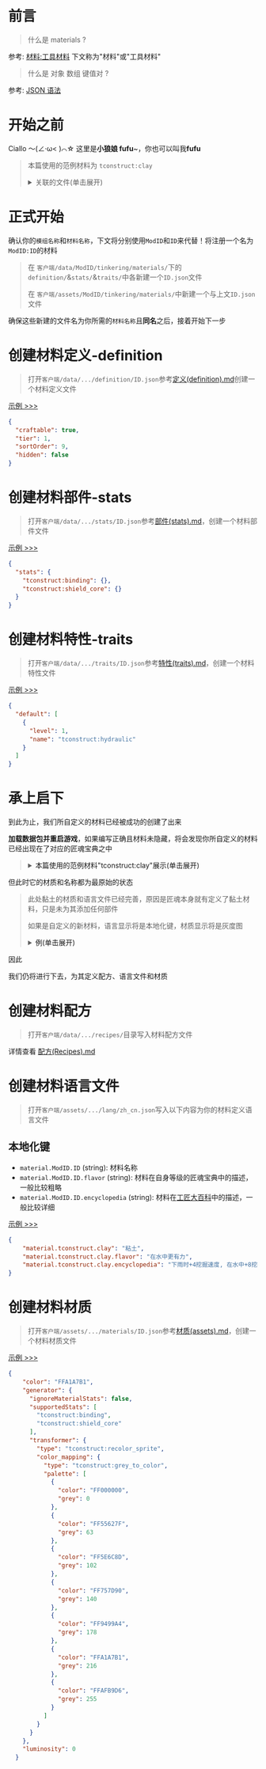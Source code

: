 # 前言

> 什么是 materials ?

参考: [材料:工具材料](https://www.mcmod.cn/item/list/3725-1-1016623.html) 下文称为"材料"或"工具材料"

> 什么是 对象 数组 键值对 ?

参考: [JSON 语法](https://www.runoob.com/json/json-syntax.html)

# 开始之前

Ciallo ～(∠·ω< )⌒☆ 这里是**小狼娘 fufu**~，你也可以叫我**fufu**

> 本篇使用的范例材料为 `tconstruct:clay`
>
> <details>
>
> <summary>关联的文件(单击展开)</summary>
>
> <ol>
>    <li><a href="../Packs/data/tconstruct/tinkering/materials/definition/clay.json"> 定义(definition) </a></li>
>    <li><a href="../Packs/data/tconstruct/tinkering/materials/stats/clay.json"> 部件(stats) </a></li>
>    <li><a href="../Packs/data/tconstruct/tinkering/materials/traits/clay.json"> 特性(traits) </a></li>
>    <li><a href="../Packs/data/tconstruct/recipes/materials/clay_ball.json"> 配方-黏土球合成部件 </a></li>
>    <li><a href="../Packs/data/tconstruct/recipes/materials/clay.json"> 配方-黏土块合成部件 </a></li>
>    <li><a href="../Packs/data/tconstruct/recipes/materials/melting/melting.json"> 配方-黏土材料部件融化为融化黏土 </a></li>
>    <li><a href="../Packs/assets/lang/lang/zh_cn.json"> 语言文件(lang) </a></li>
>    <li><a href="../Packs/assets/tconstruct/tinkering/materials/clay.json"> 材质生成文件 </a></li>
> </ol>
>
> </details>

# 正式开始

确认你的`模组名称`和`材料名称`，下文将分别使用`ModID`和`ID`来代替！将注册一个名为`ModID:ID`的材料

> 在 `客户端/data/ModID/tinkering/materials/`下的`definition/`&`stats/`&`traits/`中各新建一个`ID.json`文件
>
> 在 `客户端/assets/ModID/tinkering/materials/`中新建一个与上文`ID.json`文件

确保这些新建的文件名为你所需的`材料名称`且**同名**之后，接着开始下一步

# 创建材料定义-**definition**

> 打开`客户端/data/.../definition/ID.json`参考[定义(definition).md](./Materials/定义(definition).md)创建一个材料定义文件

[示例 >>>](../Packs/data/tconstruct/tinkering/materials/definition/clay.json)

```json
{
  "craftable": true,
  "tier": 1,
  "sortOrder": 9,
  "hidden": false
}
```

# 创建材料部件-**stats**

> 打开`客户端/data/.../stats/ID.json`参考[部件(stats).md](./Materials/部件(stats).md)，创建一个材料部件文件

[示例 >>>](../Packs/data/tconstruct/tinkering/materials/stats/clay.json)

```json
{
  "stats": {
    "tconstruct:binding": {},
    "tconstruct:shield_core": {}
  }
}
```

# 创建材料特性-**traits**

> 打开`客户端/data/.../traits/ID.json`参考[特性(traits).md](./Materials/特性(traits).md)，创建一个材料特性文件

[示例 >>>](../Packs/data/tconstruct/tinkering/materials/traits/clay.json)

```json
{
  "default": [
    {
      "level": 1,
      "name": "tconstruct:hydraulic"
    }
  ]
}
```

# 承上启下

到此为止，我们所自定义的材料已经被成功的创建了出来

**加载数据包并重启游戏**，如果编写正确且材料未隐藏，将会发现你所自定义的材料已经出现在了对应的匠魂宝典之中

> <details>
>
> <summary><a>本篇使用的范例材料"tconstruct:clay"展示(单击展开)</a></summary>
>
> > defintion/clay.json 定义的材料等级和目录位置
>
> ![custom-materials-7-0.png](../assets/images/custom-materials-7-0.png)
>
> > stats/clay.json 定义的部件与 traits/clay.json 定义的特性
>
> ![custom-materials-7-1.png](../assets/images/custom-materials-7-1.png)
>
> ![custom-materials-7-2.png](../assets/images/custom-materials-7-2.png)
>
> </details>

但此时它的材质和名称都为最原始的状态

> 此处黏土的材质和语言文件已经完善，原因是匠魂本身就有定义了黏土材料，只是未为其添加任何部件
>
> 如果是自定义的新材料，语言显示将是本地化键，材质显示将是灰度图
>
> <details>
>
> <summary><a>例(单击展开)</a></summary>
>
> ![custom-materials-7-3.png](../assets/images/custom-materials-7-3.png)
>
> </details>

因此

我们仍将进行下去，为其定义配方、语言文件和材质

# 创建材料配方

> 打开`客户端/data/.../recipes/`目录写入材料配方文件

详情查看 [配方(Recipes).md](./配方(Recipes).md/#指引)

# 创建材料语言文件

> 打开`客户端/assets/.../lang/zh_cn.json`写入以下内容为你的材料定义语言文件

## 本地化键

- `material.ModID.ID` (string): 材料名称
- `material.ModID.ID.flavor` (string): 材料在自身等级的匠魂宝典中的描述，一般比较粗略
- `material.ModID.ID.encyclopedia` (string): 材料在[工匠大百科](https://www.mcmod.cn/item/637075.html)中的描述，一般比较详细

[示例 >>>](../Packs/assets/lang/lang/zh_cn.json)

```json
{
    "material.tconstruct.clay": "粘土",
    "material.tconstruct.clay.flavor": "在水中更有力",
    "material.tconstruct.clay.encyclopedia": "下雨时+4挖掘速度, 在水中+8挖掘速度"
}
```

# 创建材料材质

> 打开`客户端/assets/.../materials/ID.json`参考[材质(assets).md](/Custom/Materials/材质(assets).md)，创建一个材料材质文件

[示例 >>>](../Packs/assets/tconstruct/tinkering/materials/clay.json)

```json
{
    "color": "FFA1A7B1",
    "generator": {
      "ignoreMaterialStats": false,
      "supportedStats": [
        "tconstruct:binding",
        "tconstruct:shield_core"
      ],
      "transformer": {
        "type": "tconstruct:recolor_sprite",
        "color_mapping": {
          "type": "tconstruct:grey_to_color",
          "palette": [
            {
              "color": "FF000000",
              "grey": 0
            },
            {
              "color": "FF55627F",
              "grey": 63
            },
            {
              "color": "FF5E6C8D",
              "grey": 102
            },
            {
              "color": "FF757D90",
              "grey": 140
            },
            {
              "color": "FF9499A4",
              "grey": 178
            },
            {
              "color": "FFA1A7B1",
              "grey": 216
            },
            {
              "color": "FFAFB9D6",
              "grey": 255
            }
          ]
        }
      }
    },
    "luminosity": 0
  }
```